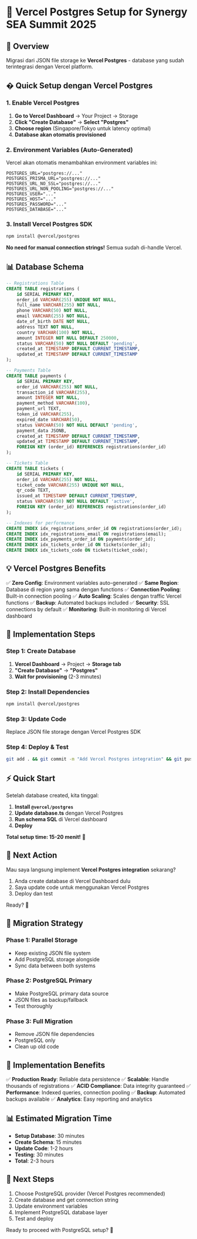 # 🐘 Vercel Postgres Setup for Synergy SEA Summit 2025

## 🎯 Overview
Migrasi dari JSON file storage ke **Vercel Postgres** - database yang sudah terintegrasi dengan Vercel platform.

## � Quick Setup dengan Vercel Postgres

### 1. Enable Vercel Postgres
1. **Go to Vercel Dashboard** → Your Project → Storage
2. **Click "Create Database"** → **Select "Postgres"**
3. **Choose region** (Singapore/Tokyo untuk latency optimal)
4. **Database akan otomatis provisioned**

### 2. Environment Variables (Auto-Generated)
Vercel akan otomatis menambahkan environment variables ini:
```env
POSTGRES_URL="postgres://..."
POSTGRES_PRISMA_URL="postgres://..."
POSTGRES_URL_NO_SSL="postgres://..."
POSTGRES_URL_NON_POOLING="postgres://..."
POSTGRES_USER="..."
POSTGRES_HOST="..."
POSTGRES_PASSWORD="..."
POSTGRES_DATABASE="..."
```

### 3. Install Vercel Postgres SDK
```bash
npm install @vercel/postgres
```

**No need for manual connection strings!** Semua sudah di-handle Vercel.

## 📊 Database Schema

```sql
-- Registrations Table
CREATE TABLE registrations (
    id SERIAL PRIMARY KEY,
    order_id VARCHAR(255) UNIQUE NOT NULL,
    full_name VARCHAR(255) NOT NULL,
    phone VARCHAR(50) NOT NULL,
    email VARCHAR(255) NOT NULL,
    date_of_birth DATE NOT NULL,
    address TEXT NOT NULL,
    country VARCHAR(100) NOT NULL,
    amount INTEGER NOT NULL DEFAULT 250000,
    status VARCHAR(50) NOT NULL DEFAULT 'pending',
    created_at TIMESTAMP DEFAULT CURRENT_TIMESTAMP,
    updated_at TIMESTAMP DEFAULT CURRENT_TIMESTAMP
);

-- Payments Table
CREATE TABLE payments (
    id SERIAL PRIMARY KEY,
    order_id VARCHAR(255) NOT NULL,
    transaction_id VARCHAR(255),
    amount INTEGER NOT NULL,
    payment_method VARCHAR(100),
    payment_url TEXT,
    token_id VARCHAR(255),
    expired_date VARCHAR(50),
    status VARCHAR(50) NOT NULL DEFAULT 'pending',
    payment_data JSONB,
    created_at TIMESTAMP DEFAULT CURRENT_TIMESTAMP,
    updated_at TIMESTAMP DEFAULT CURRENT_TIMESTAMP,
    FOREIGN KEY (order_id) REFERENCES registrations(order_id)
);

-- Tickets Table
CREATE TABLE tickets (
    id SERIAL PRIMARY KEY,
    order_id VARCHAR(255) NOT NULL,
    ticket_code VARCHAR(255) UNIQUE NOT NULL,
    qr_code TEXT,
    issued_at TIMESTAMP DEFAULT CURRENT_TIMESTAMP,
    status VARCHAR(50) NOT NULL DEFAULT 'active',
    FOREIGN KEY (order_id) REFERENCES registrations(order_id)
);

-- Indexes for performance
CREATE INDEX idx_registrations_order_id ON registrations(order_id);
CREATE INDEX idx_registrations_email ON registrations(email);
CREATE INDEX idx_payments_order_id ON payments(order_id);
CREATE INDEX idx_tickets_order_id ON tickets(order_id);
CREATE INDEX idx_tickets_code ON tickets(ticket_code);
```

## 💡 Vercel Postgres Benefits

✅ **Zero Config**: Environment variables auto-generated
✅ **Same Region**: Database di region yang sama dengan functions
✅ **Connection Pooling**: Built-in connection pooling
✅ **Auto Scaling**: Scales dengan traffic Vercel functions
✅ **Backup**: Automated backups included
✅ **Security**: SSL connections by default
✅ **Monitoring**: Built-in monitoring di Vercel dashboard

## 🔧 Implementation Steps

### Step 1: Create Database
1. **Vercel Dashboard** → Project → **Storage tab**
2. **"Create Database"** → **"Postgres"**
3. **Wait for provisioning** (2-3 minutes)

### Step 2: Install Dependencies
```bash
npm install @vercel/postgres
```

### Step 3: Update Code
Replace JSON file storage dengan Vercel Postgres SDK

### Step 4: Deploy & Test
```bash
git add . && git commit -m "Add Vercel Postgres integration" && git push
```

## ⚡ Quick Start

Setelah database created, kita tinggal:
1. **Install `@vercel/postgres`**
2. **Update database.ts** dengan Vercel Postgres
3. **Run schema SQL** di Vercel dashboard
4. **Deploy**

**Total setup time: 15-20 menit!** 🚀

## 🎯 Next Action

Mau saya langsung implement **Vercel Postgres integration** sekarang? 

1. Anda create database di Vercel Dashboard dulu
2. Saya update code untuk menggunakan Vercel Postgres
3. Deploy dan test

Ready? 🚀

## 🔄 Migration Strategy

### Phase 1: Parallel Storage
- Keep existing JSON file system
- Add PostgreSQL storage alongside
- Sync data between both systems

### Phase 2: PostgreSQL Primary
- Make PostgreSQL primary data source
- JSON files as backup/fallback
- Test thoroughly

### Phase 3: Full Migration
- Remove JSON file dependencies
- PostgreSQL only
- Clean up old code

## 🚀 Implementation Benefits

✅ **Production Ready**: Reliable data persistence
✅ **Scalable**: Handle thousands of registrations
✅ **ACID Compliance**: Data integrity guaranteed
✅ **Performance**: Indexed queries, connection pooling
✅ **Backup**: Automated backups available
✅ **Analytics**: Easy reporting and analytics

## 📊 Estimated Migration Time
- **Setup Database**: 30 minutes
- **Create Schema**: 15 minutes
- **Update Code**: 1-2 hours
- **Testing**: 30 minutes
- **Total**: 2-3 hours

## 🔧 Next Steps
1. Choose PostgreSQL provider (Vercel Postgres recommended)
2. Create database and get connection string
3. Update environment variables
4. Implement PostgreSQL database layer
5. Test and deploy

Ready to proceed with PostgreSQL setup? 🚀
